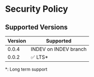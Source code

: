 # Security Policy

## Supported Versions

| Version | Supported               |
| ------- | ------------------------|
| 0.0.4   | INDEV on INDEV branch   |
| 0.0.2   | :white_check_mark: LTS* |
*: Long term support
